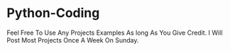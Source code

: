# Python-Coding
Feel Free To Use Any Projects Examples As long As You Give Credit.
I Will Post Most Projects Once A Week On Sunday.
